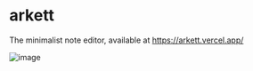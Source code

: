 # arkett

The minimalist note editor, available at https://arkett.vercel.app/

![image](https://user-images.githubusercontent.com/5922571/197631867-ee2c7ef5-d406-4d93-9eda-3493095357db.png)
